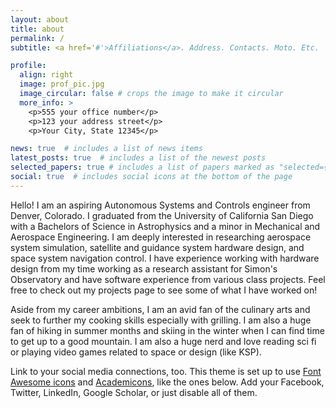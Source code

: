 ```yaml
---
layout: about
title: about
permalink: /
subtitle: <a href='#'>Affiliations</a>. Address. Contacts. Moto. Etc.

profile:
  align: right
  image: prof_pic.jpg
  image_circular: false # crops the image to make it circular
  more_info: >
    <p>555 your office number</p>
    <p>123 your address street</p>
    <p>Your City, State 12345</p>

news: true  # includes a list of news items
latest_posts: true  # includes a list of the newest posts
selected_papers: true # includes a list of papers marked as "selected={true}"
social: true  # includes social icons at the bottom of the page
---
```


Hello! I am an aspiring Autonomous Systems and Controls engineer from Denver, Colorado. I graduated from the University of California San Diego with a Bachelors of Science in Astrophysics and a minor in Mechanical and Aerospace Engineering. I am deeply interested in researching aerospace system simulation, satellite and guidance system hardware design, and space system navigation control. I have experience working with hardware design from my time working as a research assistant for Simon's Observatory and have software experience from various class projects. Feel free to check out my projects page to see some of what I have worked on!

Aside from my career ambitions, I am an avid fan of the culinary arts and seek to further my cooking skills especially with grilling. I am also a huge fan of hiking in summer months and skiing in the winter when I can find time to get up to a good mountain. I am also a huge nerd and love reading sci fi or playing video games related to space or design (like KSP).

Link to your social media connections, too. This theme is set up to use [Font Awesome icons](http://fortawesome.github.io/Font-Awesome/) and [Academicons](https://jpswalsh.github.io/academicons/), like the ones below. Add your Facebook, Twitter, LinkedIn, Google Scholar, or just disable all of them.